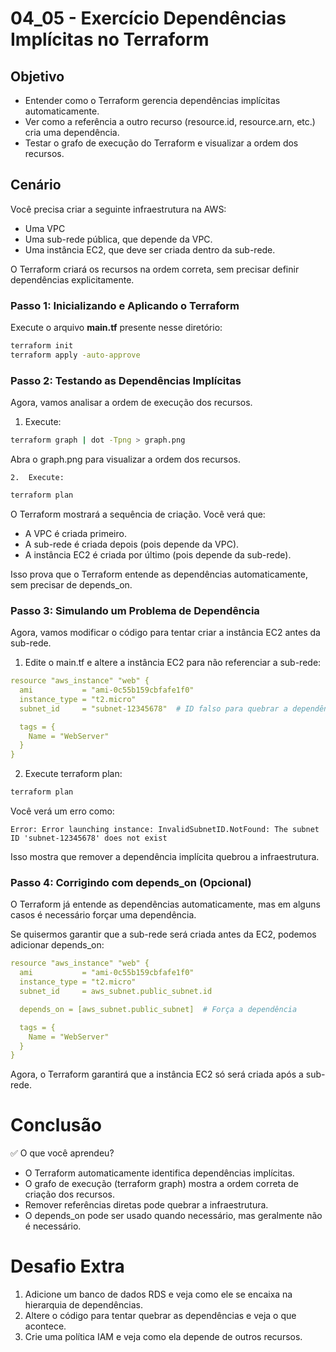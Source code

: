 # 04_05 - Exercício Dependências Implícitas no Terraform

## Objetivo
- Entender como o Terraform gerencia dependências implícitas automaticamente.  
- Ver como a referência a outro recurso (resource.id, resource.arn, etc.) cria uma dependência.  
- Testar o grafo de execução do Terraform e visualizar a ordem dos recursos.  

## Cenário

Você precisa criar a seguinte infraestrutura na AWS:  
- Uma VPC  
- Uma sub-rede pública, que depende da VPC.  
- Uma instância EC2, que deve ser criada dentro da sub-rede.  

O Terraform criará os recursos na ordem correta, sem precisar definir dependências explicitamente.  

### Passo 1: Inicializando e Aplicando o Terraform
Execute o arquivo **main.tf** presente nesse diretório:  
```bash
terraform init
terraform apply -auto-approve
```

### Passo 2: Testando as Dependências Implícitas

Agora, vamos analisar a ordem de execução dos recursos.  
1.	Execute:
```bash
terraform graph | dot -Tpng > graph.png
```
Abra o graph.png para visualizar a ordem dos recursos.  

	2.	Execute:
```bash
terraform plan
```

O Terraform mostrará a sequência de criação. Você verá que:  
- A VPC é criada primeiro.  
- A sub-rede é criada depois (pois depende da VPC).  
- A instância EC2 é criada por último (pois depende da sub-rede).  

Isso prova que o Terraform entende as dependências automaticamente, sem precisar de depends_on.  

### Passo 3: Simulando um Problema de Dependência

Agora, vamos modificar o código para tentar criar a instância EC2 antes da sub-rede.  
1.	Edite o main.tf e altere a instância EC2 para não referenciar a sub-rede:  
```yaml
resource "aws_instance" "web" {
  ami           = "ami-0c55b159cbfafe1f0"
  instance_type = "t2.micro"
  subnet_id     = "subnet-12345678"  # ID falso para quebrar a dependência

  tags = {
    Name = "WebServer"
  }
}
```

2.	Execute terraform plan:
```bash
terraform plan
```

Você verá um erro como:  
```
Error: Error launching instance: InvalidSubnetID.NotFound: The subnet ID 'subnet-12345678' does not exist
```
Isso mostra que remover a dependência implícita quebrou a infraestrutura.

### Passo 4: Corrigindo com depends_on (Opcional)

O Terraform já entende as dependências automaticamente, mas em alguns casos é necessário forçar uma dependência.

Se quisermos garantir que a sub-rede será criada antes da EC2, podemos adicionar depends_on:
```yaml
resource "aws_instance" "web" {
  ami           = "ami-0c55b159cbfafe1f0"
  instance_type = "t2.micro"
  subnet_id     = aws_subnet.public_subnet.id

  depends_on = [aws_subnet.public_subnet]  # Força a dependência

  tags = {
    Name = "WebServer"
  }
}
```
Agora, o Terraform garantirá que a instância EC2 só será criada após a sub-rede.

# Conclusão

✅ O que você aprendeu?  
- O Terraform automaticamente identifica dependências implícitas.  
- O grafo de execução (terraform graph) mostra a ordem correta de criação dos recursos.  
- Remover referências diretas pode quebrar a infraestrutura.  
- O depends_on pode ser usado quando necessário, mas geralmente não é necessário.  

# Desafio Extra
1.	Adicione um banco de dados RDS e veja como ele se encaixa na hierarquia de dependências.  
2.	Altere o código para tentar quebrar as dependências e veja o que acontece.  
3.	Crie uma política IAM e veja como ela depende de outros recursos.  

